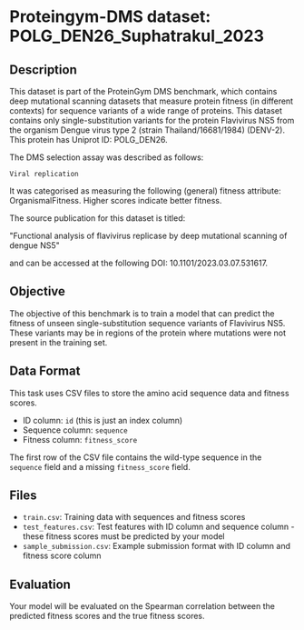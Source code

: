
# Proteingym-DMS dataset: POLG_DEN26_Suphatrakul_2023

## Description

This dataset is part of the ProteinGym DMS benchmark, which contains deep mutational scanning datasets that measure
protein fitness (in different contexts) for sequence variants of a wide range of proteins. This dataset contains
only single-substitution variants for the protein Flavivirus NS5 from the organism Dengue virus type 2 (strain Thailand/16681/1984) (DENV-2). This protein has Uniprot ID: POLG_DEN26. 

The DMS selection assay was described as follows: 

    Viral replication

It was categorised as measuring the following (general) fitness attribute: OrganismalFitness. Higher scores indicate better fitness.

The source publication for this dataset is titled: 

"Functional analysis of flavivirus replicase by deep mutational scanning of dengue NS5"

and can be accessed at the following DOI: 10.1101/2023.03.07.531617.

## Objective

The objective of this benchmark is to train a model that can predict the fitness of unseen single-substitution sequence variants of Flavivirus NS5.
These variants may be in regions of the protein where mutations were not present in the training set.

## Data Format

This task uses CSV files to store the amino acid sequence data and fitness scores.
- ID column: `id` (this is just an index column)
- Sequence column: `sequence`
- Fitness column: `fitness_score`

The first row of the CSV file contains the wild-type sequence in the `sequence` field and a missing `fitness_score` field.

## Files

- `train.csv`: Training data with sequences and fitness scores
- `test_features.csv`: Test features with ID column and sequence column - these fitness scores must be predicted by your model
- `sample_submission.csv`: Example submission format with ID column and fitness score column

## Evaluation

Your model will be evaluated on the Spearman correlation between the predicted fitness scores and the true fitness scores.
